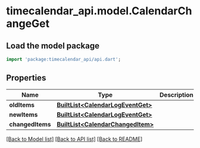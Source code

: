 # timecalendar_api.model.CalendarChangeGet

## Load the model package
```dart
import 'package:timecalendar_api/api.dart';
```

## Properties
Name | Type | Description | Notes
------------ | ------------- | ------------- | -------------
**oldItems** | [**BuiltList&lt;CalendarLogEventGet&gt;**](CalendarLogEventGet.md) |  | 
**newItems** | [**BuiltList&lt;CalendarLogEventGet&gt;**](CalendarLogEventGet.md) |  | 
**changedItems** | [**BuiltList&lt;CalendarChangedItem&gt;**](CalendarChangedItem.md) |  | 

[[Back to Model list]](../README.md#documentation-for-models) [[Back to API list]](../README.md#documentation-for-api-endpoints) [[Back to README]](../README.md)


